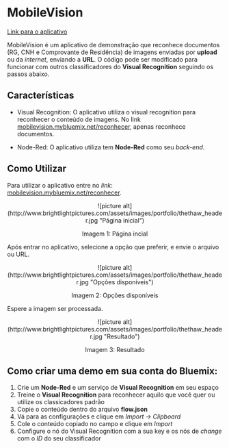 # MobileVision

[Link para o aplicativo](mobilevision.mybluemix.net/reconhecer)

MobileVision é um aplicativo de demonstração que reconhece documentos (RG, CNH e Comprovante de Residência) de imagens enviadas por **upload** ou da *internet*, enviando a **URL**. O código pode ser modificado para funcionar com outros classificadores do **Visual Recognition** seguindo os passos abaixo.

## Características
* Visual Recognition: O aplicativo utiliza o visual recognition para reconhecer o conteúdo de imagens. No link [mobilevision.mybluemix.net/reconhecer](mobilevision.mybluemix.net/reconhecer), apenas  reconhece documentos.

* Node-Red: O aplicativo utiliza tem **Node-Red** como seu *back-end*.

## Como Utilizar
Para utilizar o aplicativo entre no *link*: [mobilevision.mybluemix.net/reconhecer](mobilevision.mybluemix.net/reconhecer).
<div align="center">
![picture alt](http://www.brightlightpictures.com/assets/images/portfolio/thethaw_header.jpg "Página inicial")
</div>
<p align="center">Imagem 1: Página incial</p>

Após entrar no aplicativo, selecione a opção que preferir, e envie o arquivo ou URL.
<div align="center">
![picture alt](http://www.brightlightpictures.com/assets/images/portfolio/thethaw_header.jpg "Opções disponíveis")
</div>
<p align="center">Imagem 2: Opções disponíveis</p>

Espere a imagem ser processada.
<div align="center">
![picture alt](http://www.brightlightpictures.com/assets/images/portfolio/thethaw_header.jpg "Resultado")
</div>
<p align="center">Imagem 3: Resultado</p>

## Como criar uma demo em sua conta do Bluemix:

1. Crie um **Node-Red** e um serviço de **Visual Recognition** em seu espaço
2. Treine o **Visual Recognition** para reconhecer aquilo que você quer ou utilize os classicadores padrão
3. Copie o conteúdo dentro do arquivo **flow.json**
4. Vá para as configurações e clique em *Import -> Clipboard*
5. Cole o conteúdo copiado no campo e clique em *Import*
6. Configure o nó do Visual Recognition com a sua key e os nós de *change* com o *ID* do seu classificador
